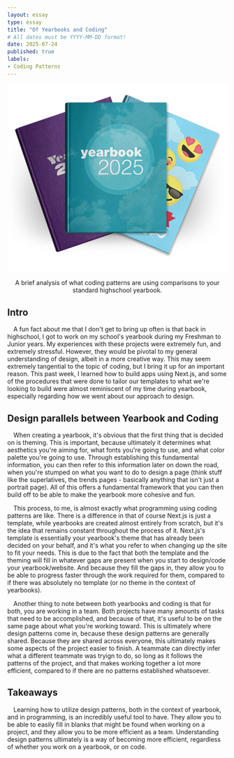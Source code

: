 ```yaml
---
layout: essay
type: essay
title: "Of Yearbooks and Coding"
# All dates must be YYYY-MM-DD format!
date: 2025-07-24
published: true
labels:
- Coding Patterns
---
```

<img 
  src="../img/yearbooks-home-hero.webp" 
  class="img-fluid rounded mx-auto d-block" 
  style="width: 600px;" 
  alt="Brain image">

<div style="text-align: center;">
  A brief analysis of what coding patterns are using comparisons to your standard highschool yearbook.
</div>

## Intro
&emsp;A fun fact about me that I don't get to bring up often is that back in highschool, I got to work on my school's yearbook during my Freshman to Junior years. My experiences with these projects were extremely fun, and extremely stressful. However, they would be pivotal to my general understanding of design, albeit in a more creative way. This may seem extremely tangential to the topic of coding, but I bring it up for an important reason. This past week, I learned how to build apps using Next.js, and some of the procedures that were done to tailor our templates to what we're looking to build were almost reminiscent of my time during yearbook, especially regarding how we went about our approach to design.

## Design parallels between Yearbook and Coding
&emsp;When creating a yearbook, it's obvious that the first thing that is decided on is theming. This is important, because ultimately it determines what aesthetics you're aiming for, what fonts you're going to use, and what color palette you're going to use. Through establishing this fundamental information, you can then refer to this information later on down the road, when you're stumped on what you want to do to design a page (think stuff like the superlatives, the trends pages - basically anything that isn't just a portrait page). All of this offers a fundamental framework that you can then build off to be able to make the yearbook more cohesive and fun.

&emsp;This process, to me, is almost exactly what programming using coding patterns are like. There is a difference in that of course Next.js is just a template, while yearbooks are created almost entirely from scratch, but it's the idea that remains constant throughout the process of it. Next.js's template is essentially your yearbook's theme that has already been decided on your behalf, and it's what you refer to when changing up the site to fit your needs. This is due to the fact that both the template and the theming will fill in whatever gaps are present when you start to design/code your yearbook/website. And because they fill the gaps in, they allow you to be able to progress faster through the work required for them, compared to if there was absolutely no template (or no theme in the context of yearbooks).

&emsp;Another thing to note between both yearbooks and coding is that for both, you are working in a team. Both projects have many amounts of tasks that need to be accomplished, and because of that, it's useful to be on the same page about what you're working toward. This is ultimately where design patterns come in, because these design patterns are generally shared. Because they are shared across everyone, this ultimately makes some aspects of the project easier to finish. A teammate can directly infer what a different teammate was tryign to do, so long as it follows the patterns of the project, and that makes working together a lot more efficient, compared to if there are no patterns established whatsoever.

## Takeaways
&emsp;Learning how to utilize design patterns, both in the context of yearbook, and in programming, is an incredibly useful tool to have. They allow you to be able to easily fill in blanks that might be found when working on a project, and they allow you to be more efficient as a team. Understanding design patterns ultimately is a way of becoming more efficient, regardless of whether you work on a yearbook, or on code.
